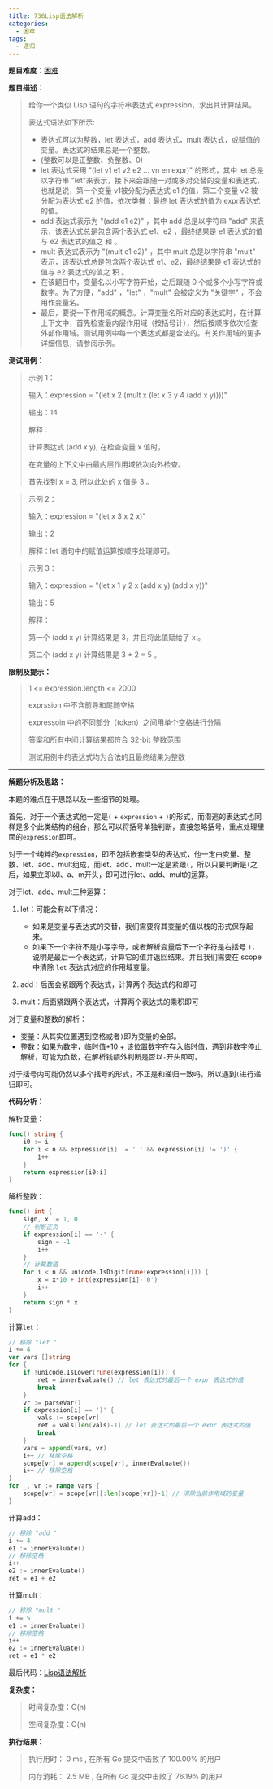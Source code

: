 ```yaml
---
title: 736Lisp语法解析
categories:
  - 困难
tags:
  - 递归
---
```


**题目难度：**[困难](https://leetcode.cn/problems/parse-lisp-expression/)

**题目描述：**

> 给你一个类似 Lisp 语句的字符串表达式 expression，求出其计算结果。
>
> 表达式语法如下所示:
>
> - 表达式可以为整数，let 表达式，add 表达式，mult 表达式，或赋值的变量。表达式的结果总是一个整数。
> - (整数可以是正整数、负整数、0)
> - let 表达式采用 "(let v1 e1 v2 e2 ... vn en expr)" 的形式，其中 let 总是以字符串 "let"来表示，接下来会跟随一对或多对交替的变量和表达式，也就是说，第一个变量 v1被分配为表达式 e1 的值，第二个变量 v2 被分配为表达式 e2 的值，依次类推；最终 let 表达式的值为 expr表达式的值。
> - add 表达式表示为 "(add e1 e2)" ，其中 add 总是以字符串 "add" 来表示，该表达式总是包含两个表达式 e1、e2 ，最终结果是 e1 表达式的值与 e2 表达式的值之 和 。
> - mult 表达式表示为 "(mult e1 e2)" ，其中 mult 总是以字符串 "mult" 表示，该表达式总是包含两个表达式 e1、e2，最终结果是 e1 表达式的值与 e2 表达式的值之 积 。
> - 在该题目中，变量名以小写字符开始，之后跟随 0 个或多个小写字符或数字。为了方便，"add" ，"let" ，"mult" 会被定义为 "关键字" ，不会用作变量名。
> - 最后，要说一下作用域的概念。计算变量名所对应的表达式时，在计算上下文中，首先检查最内层作用域（按括号计），然后按顺序依次检查外部作用域。测试用例中每一个表达式都是合法的。有关作用域的更多详细信息，请参阅示例。

**测试用例：**

> 示例 1：
>
> 输入：expression = "(let x 2 (mult x (let x 3 y 4 (add x y))))"
> 
> 输出：14
> 
> 解释：
> 
> 计算表达式 (add x y), 在检查变量 x 值时，
>
> 在变量的上下文中由最内层作用域依次向外检查。
>
> 首先找到 x = 3, 所以此处的 x 值是 3 。


> 示例 2：
> 
> 输入：expression = "(let x 3 x 2 x)"
>
> 输出：2
>
> 解释：let 语句中的赋值运算按顺序处理即可。


> 示例 3：
>
> 输入：expression = "(let x 1 y 2 x (add x y) (add x y))"
>
> 输出：5
>
> 解释：
> 
> 第一个 (add x y) 计算结果是 3，并且将此值赋给了 x 。
>
> 第二个 (add x y) 计算结果是 3 + 2 = 5 。


**限制及提示：**
> 1 <= expression.length <= 2000
>
> exprssion 中不含前导和尾随空格
>
> expressoin 中的不同部分（token）之间用单个空格进行分隔
>
> 答案和所有中间计算结果都符合 32-bit 整数范围
>
> 测试用例中的表达式均为合法的且最终结果为整数


---
**解题分析及思路：**

本题的难点在于思路以及一些细节的处理。

首先，对于一个表达式他一定是`(` + `expression` + `)`的形式，而潜逃的表达式也同样是多个此类结构的组合，那么可以将括号单独判断，直接忽略括号，重点处理里面的`expression`即可。

对于一个纯粹的`expression`，即不包括嵌套类型的表达式，他一定由变量、整数、let、add、mult组成，而let、add、mult一定是紧跟`(`，所以只要判断是`(`之后，如果立即以l、a、m开头，即可进行let、add、mult的运算。

对于let、add、mult三种运算：

1. let：可能会有以下情况：

    - 如果是变量与表达式的交替，我们需要将其变量的值以栈的形式保存起来。
    - 如果下一个字符不是小写字母，或者解析变量后下一个字符是右括号 `)`，说明是最后一个表达式，计算它的值并返回结果。并且我们需要在 scope 中清除 `let` 表达式对应的作用域变量。

2. add：后面会紧跟两个表达式，计算两个表达式的和即可
3. mult：后面紧跟两个表达式，计算两个表达式的乘积即可

对于变量和整数的解析：

- 变量：从其实位置遇到空格或者`)`即为变量的全部。
- 整数：如果为数字，临时值*10 + 该位置数字在存入临时值，遇到非数字停止解析，可能为负数，在解析钱额外判断是否以`-`开头即可。

对于括号内可能仍然以多个括号的形式，不正是和递归一致吗，所以遇到`(`进行递归即可。

**代码分析：**

解析变量：
```go
func() string {
    i0 := i
    for i < n && expression[i] != ' ' && expression[i] != ')' {
        i++
    }
    return expression[i0:i]
}
```

解析整数：
```go
func() int {
    sign, x := 1, 0
    // 判断正负
    if expression[i] == '-' {
        sign = -1
        i++
    }
    // 计算数值
    for i < n && unicode.IsDigit(rune(expression[i])) {
        x = x*10 + int(expression[i]-'0')
        i++
    }
    return sign * x
}
```

计算`let`：
```go
// 移除 "let "
i += 4
var vars []string
for {
    if !unicode.IsLower(rune(expression[i])) {
        ret = innerEvaluate() // let 表达式的最后一个 expr 表达式的值
        break
    }
    vr := parseVar()
    if expression[i] == ')' {
        vals := scope[vr]
        ret = vals[len(vals)-1] // let 表达式的最后一个 expr 表达式的值
        break
    }
    vars = append(vars, vr)
    i++ // 移除空格
    scope[vr] = append(scope[vr], innerEvaluate())
    i++ // 移除空格
}
for _, vr := range vars {
    scope[vr] = scope[vr][:len(scope[vr])-1] // 清除当前作用域的变量
}
```

计算add：
```go
// 移除 "add "
i += 4
e1 := innerEvaluate()
// 移除空格
i++
e2 := innerEvaluate()
ret = e1 + e2
```

计算mult：
```go
// 移除 "mult "
i += 5
e1 := innerEvaluate()
// 移除空格
i++
e2 := innerEvaluate()
ret = e1 * e2
```

最后代码：[Lisp语法解析](https://github.com/lomtom/algorithm-go/leetcode/736Lisp语法解析_test.go)

**复杂度：**
> 时间复杂度：O(n)
>
> 空间复杂度：O(n)

**执行结果：**
> 执行用时： 0 ms , 在所有 Go 提交中击败了 100.00% 的用户
>
> 内存消耗： 2.5 MB , 在所有 Go 提交中击败了 76.19% 的用户

